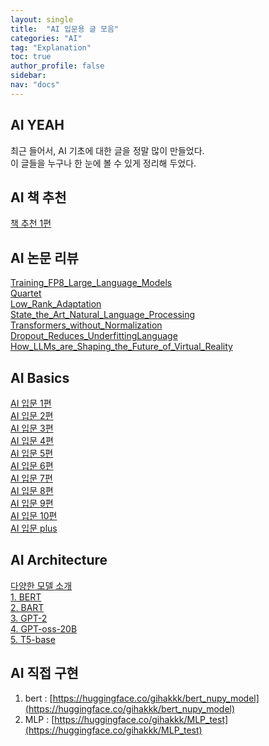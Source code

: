 ```yaml
---
layout: single
title:  "AI 입문용 글 모음"
categories: "AI"
tag: "Explanation"
toc: true
author_profile: false
sidebar:
nav: "docs"
---
```



## AI YEAH
최근 들어서, AI 기초에 대한 글을 정말 많이 만들었다.  
이 글들을 누구나 한 눈에 볼 수 있게 정리해 두었다.  

## AI 책 추천  
[책 추천 1편](https://gihak111.github.io/ai/2025/09/14/Best_Ai_Book_upload.html)  


## AI 논문 리뷰
[Training_FP8_Large_Language_Models](https://gihak111.github.io/ai/2025/05/16/Paper_review_Training_FP8_Large_Language_Models_upload.html)  
[Quartet](https://gihak111.github.io/ai/2025/05/21/Paper_review_Quartet_upload.html)  
[Low_Rank_Adaptation](https://gihak111.github.io/ai/2025/05/23/Paper_review_Low_Rank_Adaptation_upload.html)  
[State_the_Art_Natural_Language_Processing](https://gihak111.github.io/ai/2025/05/27/State_the_Art_Natural_Language_Processing_upload.html)  
[Transformers_without_Normalization](https://gihak111.github.io/ai/2025/07/02/Transformers_without_Normalization_upload.html)  
[Dropout_Reduces_UnderfittingLanguage](https://gihak111.github.io/ai/2025/07/14/Dropout_Reduces_UnderfittingLanguage_upload.html)  
[How_LLMs_are_Shaping_the_Future_of_Virtual_Reality](https://gihak111.github.io/ai/2025/08/04/How_LLMs_are_Shaping_the_Future_of_Virtual_Reality_upload.html)  

## AI Basics
[AI 입문 1편](https://gihak111.github.io/ai/2025/08/29/AI_basics_1_upload.html)  
[AI 입문 2편](https://gihak111.github.io/ai/2025/08/30/AI_basics_2_upload.html)  
[AI 입문 3편](https://gihak111.github.io/ai/2025/09/01/AI_basics_3_upload.html)  
[AI 입문 4편](https://gihak111.github.io/ai/2025/09/02/AI_basics_4_upload.html)  
[AI 입문 5편](https://gihak111.github.io/ai/2025/09/03/AI_basics_5_upload.html)  
[AI 입문 6편](https://gihak111.github.io/ai/2025/09/04/AI_basics_6_upload.html)  
[AI 입문 7편](https://gihak111.github.io/ai/2025/09/07/AI_basics_7_upload.html)  
[AI 입문 8편](https://gihak111.github.io/ai/2025/09/09/AI_basics_8_upload.html)  
[AI 입문 9편](https://gihak111.github.io/ai/2025/09/10/AI_basics_9_upload.html)  
[AI 입문 10편](https://gihak111.github.io/ai/2025/09/12/AI_basics_10_upload.html)  
[AI 입문 plus](https://gihak111.github.io/ai/2025/09/14/AI_basics_pluse_upload.html)  

## AI Architecture
[다양한 모델 소개](https://gihak111.github.io/ai/2025/08/21/AI_Architecture_start_upload.html)  
[1. BERT](https://gihak111.github.io/ai/2025/08/22/AI_Architecture_BERT_upload.html)  
[2. BART](https://gihak111.github.io/ai/2025/08/23/AI_Architecture_BART_upload.html)  
[3. GPT-2](https://gihak111.github.io/ai/2025/08/24/AI_Architecture_GPT2_upload.html)  
[4. GPT-oss-20B](https://gihak111.github.io/ai/2025/08/26/AI_Architecture_GPT_oss_upload.html)  
[5. T5-base](https://gihak111.github.io/ai/2025/08/28/AI_Architecture_T5-base_upload.html)  

## AI 직접 구현
1. bert : [https://huggingface.co/gihakkk/bert_nupy_model](https://huggingface.co/gihakkk/bert_nupy_model)  
2. MLP : [https://huggingface.co/gihakkk/MLP_test](https://huggingface.co/gihakkk/MLP_test)  
